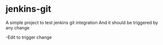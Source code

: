 # jenkins-git

A simple project to test jenkins git integration
And it should be triggered by any change

-Edit to trigger change
